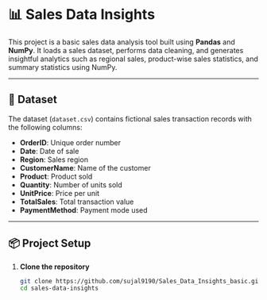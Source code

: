 # 📊 Sales Data Insights

This project is a basic sales data analysis tool built using **Pandas** and **NumPy**. It loads a sales dataset, performs data cleaning, and generates insightful analytics such as regional sales, product-wise sales statistics, and summary statistics using NumPy.

---

## 🧾 Dataset

The dataset (`dataset.csv`) contains fictional sales transaction records with the following columns:

- **OrderID**: Unique order number
- **Date**: Date of sale
- **Region**: Sales region
- **CustomerName**: Name of the customer
- **Product**: Product sold
- **Quantity**: Number of units sold
- **UnitPrice**: Price per unit
- **TotalSales**: Total transaction value
- **PaymentMethod**: Payment mode used

---

## 📦 Project Setup

1. **Clone the repository**
   ```bash
   git clone https://github.com/sujal9190/Sales_Data_Insights_basic.git
   cd sales-data-insights